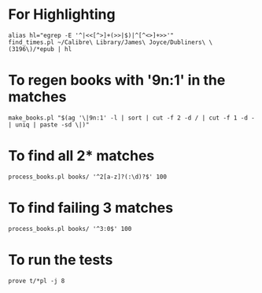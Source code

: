 
# For Highlighting
```
alias hl="egrep -E '^|<<[^>]+(>>|$)|^[^<>]+>>'"
find_times.pl ~/Calibre\ Library/James\ Joyce/Dubliners\ \(3196\)/*epub | hl
```

# To regen books with '9n:1' in the matches
```
make_books.pl "$(ag '\|9n:1' -l | sort | cut -f 2 -d / | cut -f 1 -d - | uniq | paste -sd \|)"
```

# To find all 2* matches
```
process_books.pl books/ '^2[a-z]?(:\d)?$' 100
```

# To find failing 3 matches
```
process_books.pl books/ '^3:0$' 100
```

# To run the tests
```
prove t/*pl -j 8
```
